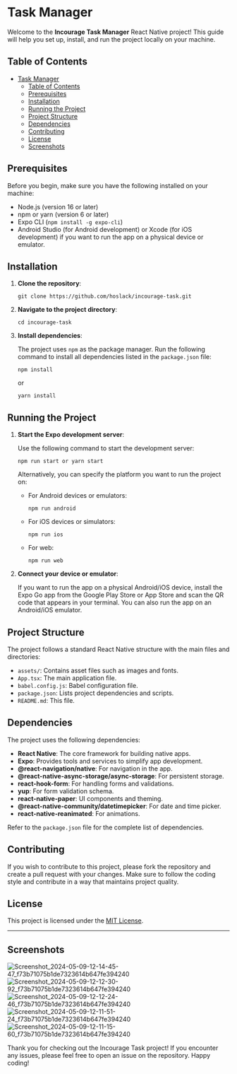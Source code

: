 # Task Manager

Welcome to the **Incourage Task Manager** React Native project! This guide will help you set up, install, and run the project locally on your machine.


## Table of Contents

- [Task Manager](#task-manager)
  - [Table of Contents](#table-of-contents)
  - [Prerequisites](#prerequisites)
  - [Installation](#installation)
  - [Running the Project](#running-the-project)
  - [Project Structure](#project-structure)
  - [Dependencies](#dependencies)
  - [Contributing](#contributing)
  - [License](#license)
  - [Screenshots](#screenshots)

## Prerequisites

Before you begin, make sure you have the following installed on your machine:

- Node.js (version 16 or later)
- npm or yarn (version 6 or later)
- Expo CLI (`npm install -g expo-cli`)
- Android Studio (for Android development) or Xcode (for iOS development) if you want to run the app on a physical device or emulator.

## Installation

1. **Clone the repository**:

   ```shell
   git clone https://github.com/hoslack/incourage-task.git
   ```

2. **Navigate to the project directory**:

   ```shell
   cd incourage-task
   ```

3. **Install dependencies**:

   The project uses `npm` as the package manager. Run the following command to install all dependencies listed in the `package.json` file:

   ```shell
   npm install
   ```

   or

   ```shell
   yarn install
   ```

## Running the Project

1. **Start the Expo development server**:

   Use the following command to start the development server:

   ```shell
   npm run start or yarn start
   ```

   Alternatively, you can specify the platform you want to run the project on:

   - For Android devices or emulators:

     ```shell
     npm run android
     ```

   - For iOS devices or simulators:

     ```shell
     npm run ios
     ```

   - For web:

     ```shell
     npm run web
     ```

2. **Connect your device or emulator**:

   If you want to run the app on a physical Android/iOS device, install the Expo Go app from the Google Play Store or App Store and scan the QR code that appears in your terminal. You can also run the app on an Android/iOS emulator.

## Project Structure

The project follows a standard React Native structure with the main files and directories:

- `assets/`: Contains asset files such as images and fonts.
- `App.tsx`: The main application file.
- `babel.config.js`: Babel configuration file.
- `package.json`: Lists project dependencies and scripts.
- `README.md`: This file.

## Dependencies

The project uses the following dependencies:

- **React Native**: The core framework for building native apps.
- **Expo**: Provides tools and services to simplify app development.
- **@react-navigation/native**: For navigation in the app.
- **@react-native-async-storage/async-storage**: For persistent storage.
- **react-hook-form**: For handling forms and validations.
- **yup**: For form validation schema.
- **react-native-paper**: UI components and theming.
- **@react-native-community/datetimepicker**: For date and time picker.
- **react-native-reanimated**: For animations.

Refer to the `package.json` file for the complete list of dependencies.

## Contributing

If you wish to contribute to this project, please fork the repository and create a pull request with your changes. Make sure to follow the coding style and contribute in a way that maintains project quality.

## License

This project is licensed under the [MIT License](LICENSE).

---

## Screenshots

![Screenshot_2024-05-09-12-14-45-47_f73b71075b1de7323614b647fe394240](https://github.com/hoslack/incourage-task/assets/15017978/d2288c23-461c-43fb-a4ac-aeac8b5d500e)
![Screenshot_2024-05-09-12-12-30-92_f73b71075b1de7323614b647fe394240](https://github.com/hoslack/incourage-task/assets/15017978/d5b4c29a-1b2c-442c-9542-398597c1966a)
![Screenshot_2024-05-09-12-12-24-46_f73b71075b1de7323614b647fe394240](https://github.com/hoslack/incourage-task/assets/15017978/872a17b5-fa09-4120-83aa-c8e74015fb4e)
![Screenshot_2024-05-09-12-11-51-24_f73b71075b1de7323614b647fe394240](https://github.com/hoslack/incourage-task/assets/15017978/ca276e9e-5337-44a8-b6c1-a3dc9f0c1b0b)
![Screenshot_2024-05-09-12-11-15-60_f73b71075b1de7323614b647fe394240](https://github.com/hoslack/incourage-task/assets/15017978/a7ec4933-73b6-4dfd-bf85-aa76b9a890fd)

Thank you for checking out the Incourage Task project! If you encounter any issues, please feel free to open an issue on the repository. Happy coding!
